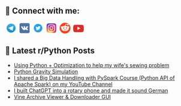 ## 🔎 Connect with me:
[<img src="https://github.com/bullbesh/bullbesh/blob/main/images/Telegram.png" width="32" height="32" />](https://t.me/bullbesh)
[<img src="https://github.com/bullbesh/bullbesh/blob/main/images/VK.png" width="32" height="32" />](https://vk.com/bullbesh)
[<img src="https://github.com/bullbesh/bullbesh/blob/main/images/Twitter.png" width="32" height="32" />](https://twitter.com/bullbesh1)
[<img src="https://github.com/bullbesh/bullbesh/blob/main/images/Instagram.png" width="32" height="32" />](https://www.instagram.com/bullbesh)
[<img src="https://github.com/bullbesh/bullbesh/blob/main/images/Reddit.png" width="32" height="32" />](https://www.reddit.com/user/bullbesh)
[<img src="https://github.com/bullbesh/bullbesh/blob/main/images/YouTube.png" width="32" height="32" />](https://www.youtube.com/channel/UCtfjRs6uzgq5mfm8S06WTcg)

## 📕 Latest r/Python Posts
<!-- BLOG-POST-LIST:START -->
- [Using Python + Optimization to help my wife&#39;s sewing problem](https://www.reddit.com/r/Python/comments/15ixoqd/using_python_optimization_to_help_my_wifes_sewing/)
- [Python Gravity Simulation](https://www.reddit.com/r/Python/comments/15ix8zi/python_gravity_simulation/)
- [I shared a Big Data Handling with PySpark Course &lpar;Python API of Apache Spark&rpar; on my YouTube Channel](https://www.reddit.com/r/Python/comments/15ivsku/i_shared_a_big_data_handling_with_pyspark_course/)
- [I built ChatGPT into a rotary phone and made it sound German](https://www.reddit.com/r/Python/comments/15ivqii/i_built_chatgpt_into_a_rotary_phone_and_made_it/)
- [Vine Archive Viewer &amp; Downloader GUI](https://www.reddit.com/r/Python/comments/15ivjg1/vine_archive_viewer_downloader_gui/)
<!-- BLOG-POST-LIST:END -->
